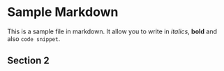 # Sample Markdown

This is a sample file in markdown. It allow you to write in *italics*, **bold** and also `code snippet`.

## Section 2